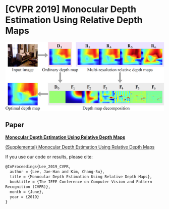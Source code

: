 # [CVPR 2019] Monocular Depth Estimation Using Relative Depth Maps
![lee2019relativedepth](img/intro.PNG)

## Paper

[**Monocular Depth Estimation Using Relative Depth Maps**](http://openaccess.thecvf.com/content_CVPR_2019/papers/Lee_Monocular_Depth_Estimation_Using_Relative_Depth_Maps_CVPR_2019_paper.pdf)

[(Supplemental) Monocular Depth Estimation Using Relative Depth Maps](http://openaccess.thecvf.com/content_CVPR_2019/supplemental/Lee_Monocular_Depth_Estimation_CVPR_2019_supplemental.pdf)

If you use our code or results, please cite:

```
@InProceedings{Lee_2019_CVPR,
  author = {Lee, Jae-Han and Kim, Chang-Su},
  title = {Monocular Depth Estimation Using Relative Depth Maps}, 
  booktitle = {The IEEE Conference on Computer Vision and Pattern Recognition (CVPR)},
  month = {June},
  year = {2019}
}
```
